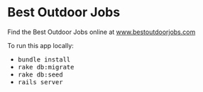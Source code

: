 # Best Outdoor Jobs
Find the Best Outdoor Jobs online at www.bestoutdoorjobs.com

To run this app locally:

- <tt>bundle install</tt>
- <tt>rake db:migrate</tt>
- <tt>rake db:seed</tt>
- <tt>rails server</tt>